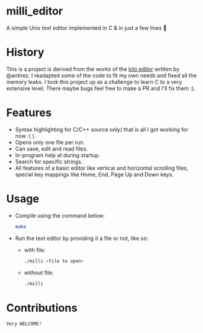 # milli_editor
A simple Unix text editor implemented in C &amp; in just a few lines  🙂

# History
This is a project is derived from the works of the [kilo editor](https://github.com/snaptoken/kilo-src) written by @antirez. I readapted some of the code to fit my own needs and fixed all the memory leaks. I took this project up as a challenge to learn C to a very extensive level. There maybe bugs feel free to make a PR and I'll fix them :).

# Features
* Syntax highlighting for C/C++ source only( that is all I got working for now :( ).
* Opens only one file per run.
* Can save, edit and read files.
* In-program help at during startup.
* Search for specific strings.
* All features of a basic editor like vertical and horizontal scrolling files, special key mappings like Home, End, Page Up and Down keys.

# Usage
- Compile using the command below:
    ```sh
    make
    ```

- Run the text editor by providing it a file or not, like so:
    * with file:
        ```sh
        ./milli <file to open>
        ```

    * without file:
        ```sh
        ./milli
        ```
# Contributions
    Very WELCOME! 